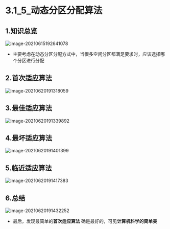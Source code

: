 # 3.1_5_动态分区分配算法

## 1.知识总览

![image-20210615192641078](https://tuchuang-01.oss-cn-beijing.aliyuncs.com/img/image-20210615192641078.png)

- 主要考虑在动态分区分配方式中，当很多空闲分区都满足要求时，应该选择哪个分区进行分配

##  2.首次适应算法

![image-20210620191318059](https://tuchuang-01.oss-cn-beijing.aliyuncs.com/img/image-20210620191318059.png)

## 3.最佳适应算法

![image-20210620191339892](https://tuchuang-01.oss-cn-beijing.aliyuncs.com/img/image-20210620191339892.png)

## 4.最坏适应算法

![image-20210620191401399](https://tuchuang-01.oss-cn-beijing.aliyuncs.com/img/image-20210620191401399.png)

## 5.临近适应算法

![image-20210620191417383](https://tuchuang-01.oss-cn-beijing.aliyuncs.com/img/image-20210620191417383.png)

## 6.总结

![image-20210620191432252](https://tuchuang-01.oss-cn-beijing.aliyuncs.com/img/image-20210620191432252.png)

- 最后，发现最简单的**首次适应算法** 确是最好的，可见**计算机科学的简单美**

